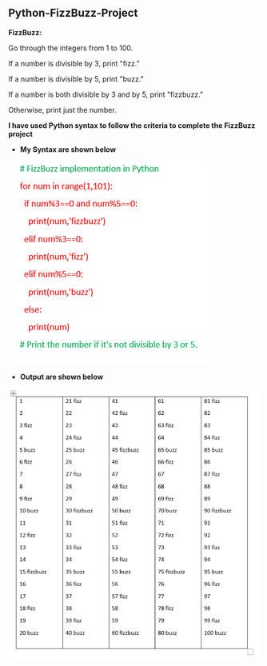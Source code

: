 ## Python-FizzBuzz-Project

**FizzBuzz:**

Go through the integers from 1 to 100.

If a number is divisible by 3, print "fizz."

If a number is divisible by 5, print "buzz."

If a number is both divisible by 3 and by 5, print "fizzbuzz."

Otherwise, print just the number.

**I have used Python syntax to follow the criteria to complete the FizzBuzz project** 

* **My Syntax are shown below**

![alt text](Python_Image/Pythonfizz1.png)

* **Output are shown below**

![alt text](Python_Image/Pythonfizz2.png)
